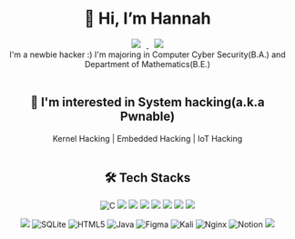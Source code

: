 <div align=center><h1>👋 Hi, I’m Hannah </h1>

<a href="https://www.instagram.com/r0sieb1ue_security/">
    <img 
        src="http://img.shields.io/badge/-Instagram-black?style=flat&logo=Instagram&link=https://instagram.com/fivepxint/"
        style="height : auto; margin-left : 10px; margin-right : 10px;"/>
</a> <a href="haeun506@ewhain.net">
    <img 
        src="https://img.shields.io/badge/Gmail-d14836?style=flat-square&logo=Gmail&logoColor=white&link=mailto:haeun506@ewhain.net"
        style="height : auto; margin-left : 10px; margin-right : 10px;"/>
</a>
    </br>
I'm a newbie hacker :)
I'm majoring in Computer Cyber Security(B.A.) and Department of Mathematics(B.E.)  
</br>

</br>

</div>
<div align=center>

<h2>👀 I'm interested in System hacking(a.k.a Pwnable) </h2>
Kernel Hacking | Embedded Hacking | IoT Hacking

</div>  
</br>

<div align=center>


<div align=center>
    <h2>🛠️ Tech Stacks</h2>
  
![C](https://img.shields.io/badge/c-%2300599C.svg?style=for-the-badge&logo=c&logoColor=white) <img src="https://img.shields.io/badge/c++-00599C?style=for-the-badge&logo=c%2B%2B&logoColor=white"> <img src="https://img.shields.io/badge/python-3776AB?style=for-the-badge&logo=python&logoColor=white"> <img src="https://img.shields.io/badge/mysql-4479A1?style=for-the-badge&logo=mysql&logoColor=white"> 
    <img src="https://img.shields.io/badge/django-092E20?style=for-the-badge&logo=django&logoColor=white"> <img src="https://img.shields.io/badge/linux-FCC624?style=for-the-badge&logo=linux&logoColor=black"> <img src="https://img.shields.io/badge/github-181717?style=for-the-badge&logo=github&logoColor=white">  <img src="https://img.shields.io/badge/git-F05032?style=for-the-badge&logo=git&logoColor=white"> 
    
<img src="https://img.shields.io/badge/aws-232F3E?style=for-the-badge&logo=aws&logoColor=white"> ![SQLite](https://img.shields.io/badge/sqlite-%2307405e.svg?style=for-the-badge&logo=sqlite&logoColor=white) ![HTML5](https://img.shields.io/badge/html5-%23E34F26.svg?style=for-the-badge&logo=html5&logoColor=white) ![Java](https://img.shields.io/badge/java-%23ED8B00.svg?style=for-the-badge&logo=java&logoColor=white) ![Figma](https://img.shields.io/badge/figma-%23F24E1E.svg?style=for-the-badge&logo=figma&logoColor=white) ![Kali](https://img.shields.io/badge/Kali-268BEE?style=for-the-badge&logo=kalilinux&logoColor=white) ![Nginx](https://img.shields.io/badge/nginx-%23009639.svg?style=for-the-badge&logo=nginx&logoColor=white) ![Notion](https://img.shields.io/badge/Notion-%23000000.svg?style=for-the-badge&logo=notion&logoColor=white)
<img src="https://img.shields.io/badge/springboot-6DB33F?style=for-the-badge&logo=springboot&logoColor=white">





</div>



<!---
rosieposiess/rosieposiess is a ✨ special ✨ repository because its `README.md` (this file) appears on your GitHub profile.
You can click the Preview link to take a look at your changes.
- 💞️ I’m looking to collaborate on ...
--->

</div>

</br>
</br>





